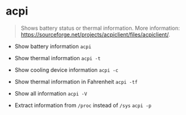 # acpi
> Shows battery status or thermal information.
> More information: <https://sourceforge.net/projects/acpiclient/files/acpiclient/>.

- Show battery information
`acpi`

- Show thermal information
`acpi -t`

- Show cooling device information
`acpi -c`

- Show thermal information in Fahrenheit
`acpi -tf`

- Show all information
`acpi -V`

- Extract information from `/proc` instead of `/sys`
`acpi -p`
